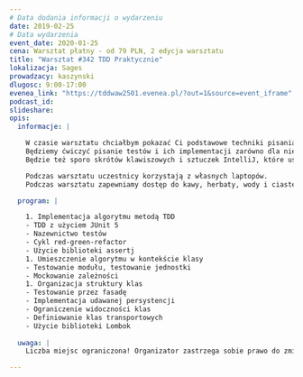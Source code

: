 ```yaml
---
# Data dodania informacji o wydarzeniu
date: 2019-02-25
# Data wydarzenia
event_date: 2020-01-25
cena: Warsztat płatny - od 79 PLN, 2 edycja warsztatu
title: "Warsztat #342 TDD Praktycznie"
lokalizacja: Sages
prowadzacy: kaszynski
dlugosc: 9:00-17:00
evenea_link: "https://tddwaw2501.evenea.pl/?out=1&source=event_iframe"
podcast_id:
slideshare:
opis:
  informacje: |

    W czasie warsztatu chciałbym pokazać Ci podstawowe techniki pisania testów i zapoznać z podejściem TDD. 
    Będziemy ćwiczyć pisanie testów i ich implementacji zarówno dla niezależnych klas jak i typowej aplikacji internetowej, zależnej od bazy danych czy innych aplikacji. 
    Będzie też sporo skrótów klawiszowych i sztuczek IntelliJ, które usprawnią Twoją pracę z kodem. 

    Podczas warsztatu uczestnicy korzystają z własnych laptopów. 
    Podczas warsztatu zapewniamy dostęp do kawy, herbaty, wody i ciastek. W porze obiadowej zapewniamy lunch.

  program: |

    1. Implementacja algorytmu metodą TDD
    - TDD z użyciem JUnit 5
    - Nazewnictwo testów
    - Cykl red-green-refactor
    - Użycie biblioteki assertj
    1. Umieszczenie algorytmu w kontekście klasy
    - Testowanie modułu, testowanie jednostki
    - Mockowanie zależności
    1. Organizacja struktury klas 
    - Testowanie przez fasadę
    - Implementacja udawanej persystencji
    - Ograniczenie widoczności klas
    - Definiowanie klas transportowych
    - Użycie biblioteki Lombok
  
  uwaga: |
    Liczba miejsc ograniczona! Organizator zastrzega sobie prawo do zmiany lokalizacji wydarzenia oraz jego odwołania w przypadku niezgłoszenia się minimalnej liczby uczestników.

---
```

